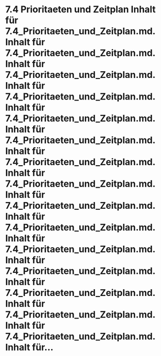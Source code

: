# 7.4 Prioritaeten und Zeitplan Inhalt für 7.4_Prioritaeten_und_Zeitplan.md. Inhalt für 7.4_Prioritaeten_und_Zeitplan.md. Inhalt für 7.4_Prioritaeten_und_Zeitplan.md. Inhalt für 7.4_Prioritaeten_und_Zeitplan.md. Inhalt für 7.4_Prioritaeten_und_Zeitplan.md. Inhalt für 7.4_Prioritaeten_und_Zeitplan.md. Inhalt für 7.4_Prioritaeten_und_Zeitplan.md. Inhalt für 7.4_Prioritaeten_und_Zeitplan.md. Inhalt für 7.4_Prioritaeten_und_Zeitplan.md. Inhalt für 7.4_Prioritaeten_und_Zeitplan.md. Inhalt für 7.4_Prioritaeten_und_Zeitplan.md. Inhalt für 7.4_Prioritaeten_und_Zeitplan.md. Inhalt für 7.4_Prioritaeten_und_Zeitplan.md. Inhalt für 7.4_Prioritaeten_und_Zeitplan.md. Inhalt für 7.4_Prioritaeten_und_Zeitplan.md. Inhalt für...